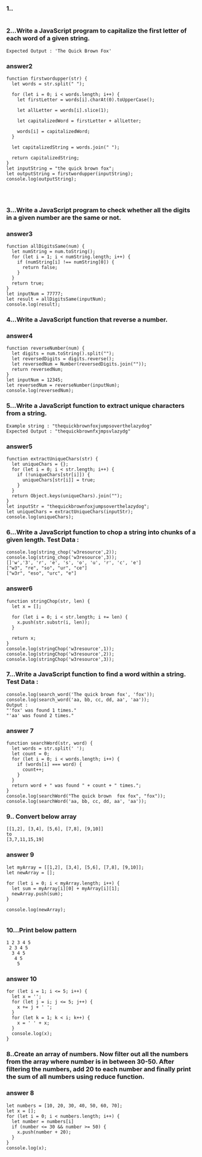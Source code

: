 ### 1..

```

```

### 2...Write a JavaScript program to capitalize the first letter of each word of a given string.

```Example string : 'the quick brown fox'
Expected Output : 'The Quick Brown Fox'
```

### answer2

```
function firstwordupper(str) {
  let words = str.split(" ");

  for (let i = 0; i < words.length; i++) {
    let firstLetter = words[i].charAt(0).toUpperCase();

    let allLetter = words[i].slice(1);

    let capitalizedWord = firstLetter + allLetter;

    words[i] = capitalizedWord;
  }

  let capitalizedString = words.join(" ");

  return capitalizedString;
}
let inputString = "the quick brown fox";
let outputString = firstwordupper(inputString);
console.log(outputString);




```

### 3...Write a JavaScript program to check whether all the digits in a given number are the same or not.

### answer3

```
function allDigitsSame(num) {
  let numString = num.toString();
  for (let i = 1; i < numString.length; i++) {
    if (numString[i] !== numString[0]) {
      return false;
    }
  }
  return true;
}
let inputNum = 77777;
let result = allDigitsSame(inputNum);
console.log(result);
```

### 4...Write a JavaScript function that reverse a number.

### answer4

```
function reverseNumber(num) {
  let digits = num.toString().split("");
  let reversedDigits = digits.reverse();
  let reversedNum = Number(reversedDigits.join(""));
  return reversedNum;
}
let inputNum = 12345;
let reversedNum = reverseNumber(inputNum);
console.log(reversedNum);

```

### 5...Write a JavaScript function to extract unique characters from a string.

```
Example string : "thequickbrownfoxjumpsoverthelazydog"
Expected Output : "thequickbrownfxjmpsvlazydg"
```

### answer5

```
function extractUniqueChars(str) {
  let uniqueChars = {};
  for (let i = 0; i < str.length; i++) {
    if (!uniqueChars[str[i]]) {
      uniqueChars[str[i]] = true;
    }
  }
  return Object.keys(uniqueChars).join("");
}
let inputStr = "thequickbrownfoxjumpsoverthelazydog";
let uniqueChars = extractUniqueChars(inputStr);
console.log(uniqueChars);

```

### 6...Write a JavaScript function to chop a string into chunks of a given length. Test Data :

```console.log(string_chop('w3resource'));
console.log(string_chop('w3resource',2));
console.log(string_chop('w3resource',3));
[]'w','3', 'r', 'e', 's', 'o', 'u', 'r', 'c', 'e']
["w3", "re", "so", "ur", "ce"]
["w3r", "eso", "urc", "e"]
```

### answer6

```
function stringChop(str, len) {
  let x = [];

  for (let i = 0; i < str.length; i += len) {
    x.push(str.substr(i, len));
  }

  return x;
}
console.log(stringChop('w3resource',1));
console.log(stringChop('w3resource',2));
console.log(stringChop('w3resource',3));

```

### 7...Write a JavaScript function to find a word within a string. Test Data :

```
console.log(search_word('The quick brown fox', 'fox'));
console.log(search_word('aa, bb, cc, dd, aa', 'aa'));
Output :
"'fox' was found 1 times."
"'aa' was found 2 times."
```

### answer 7

```
function searchWord(str, word) {
  let words = str.split(' ');
  let count = 0;
  for (let i = 0; i < words.length; i++) {
    if (words[i] === word) {
      count++;
    }
  }
  return word + " was found " + count + " times.";
}
console.log(searchWord("The quick brown  fox fox", "fox"));
console.log(searchWord('aa, bb, cc, dd, aa', 'aa'));

```

### 9.. Convert below array

```
[[1,2], [3,4], [5,6], [7,8], [9,10]]
to
[3,7,11,15,19]
```

### answer 9

```
let myArray = [[1,2], [3,4], [5,6], [7,8], [9,10]];
let newArray = [];

for (let i = 0; i < myArray.length; i++) {
  let sum = myArray[i][0] + myArray[i][1];
  newArray.push(sum);
}

console.log(newArray);


```

### 10...Print below pattern

```
1 2 3 4 5
 2 3 4 5
  3 4 5
   4 5
    5
```

### answer 10

```
for (let i = 1; i <= 5; i++) {
  let x = '';
  for (let j = i; j <= 5; j++) {
    x += j + ' ';
  }
  for (let k = 1; k < i; k++) {
    x = ' ' + x;
  }
  console.log(x);
}

```

### 8..Create an array of numbers. Now filter out all the numbers from the array where number is in between 30-50. After filtering the numbers, add 20 to each number and finally print the sum of all numbers using reduce function.

### answer 8

```
let numbers = [10, 20, 30, 40, 50, 60, 70];
let x = [];
for (let i = 0; i < numbers.length; i++) {
  let number = numbers[i]
  if (number <= 30 && number >= 50) {
    x.push(number + 20);
  }
}
console.log(x);

```
